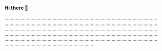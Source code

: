 ### Hi there 👋

.....................................................................................................................................................................................................................................................................................................................................................................................................................................................................................................................................................................................................................................................................................................................